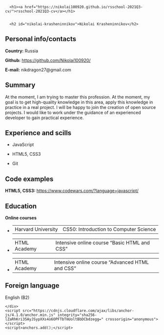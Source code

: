 <!DOCTYPE html>
<html lang="en-US">
  <head>
    <meta charset="UTF-8">
    <meta http-equiv="X-UA-Compatible" content="IE=edge">
    <meta name="viewport" content="width=device-width, initial-scale=1">
    <title>Nikolai Krasheninnikov | rsschool-2021Q3-cv</title>
<meta name="generator" content="Jekyll v3.9.0" />
<meta property="og:title" content="Nikolai Krasheninnikov" />
<meta property="og:locale" content="en_US" />
<link rel="canonical" href="https://nikolai100920.github.io/rsschool-2021Q3-cv/cv.html" />
<meta property="og:url" content="https://nikolai100920.github.io/rsschool-2021Q3-cv/cv.html" />
<meta property="og:site_name" content="rsschool-2021Q3-cv" />
  </head>
  <body>
    <div class="container-lg px-3 my-5 markdown-body">
      
      <h1><a href="https://nikolai100920.github.io/rsschool-2021Q3-cv/">rsschool-2021Q3-cv</a></h1>
      

      <h2 id="nikolai-krasheninnikov">Nikolai Krasheninnikov</h2>

<h2 id="personal-infocontacts">Personal info/contacts</h2>

<p><strong>Country:</strong> Russia</p>

<p><strong>Github:</strong> <a href="https://github.com/Nikolai100920/">https://github.com/Nikolai100920/</a></p>

<p><strong>E-mail:</strong> nikdragon27@gmail.com</p>

<h2 id="summary">Summary</h2>

<p>At the moment, I am trying to master this profession. At the moment, my goal is to get high-quality knowledge in this area, apply this knowledge in practice in a real project. I will be happy to join the creation of open source projects. I would like to work under the guidance of an experienced developer to gain practical experience.</p>

<h2 id="experience-and-scills">Experience and scills</h2>

<ul>
  <li>
    <p>JavaScript</p>
  </li>
  <li>
    <p>HTML5, CSS3</p>
  </li>
  <li>
    <p>Git</p>
  </li>
</ul>
<h2 id="code-examples">Code examples</h2>

<p><strong>HTML5, CSS3:</strong> <a href="https://www.codewars.com/?language=javascript/">https://www.codewars.com/?language=javascript/</a></p>
<h2 id="education">Education</h2>

<p><strong>Online courses</strong></p>

<ul>
  <li>
    <table>
      <tbody>
        <tr>
          <td>Harvard University</td>
          <td>CS50: Introduction to Computer Science</td>
        </tr>
      </tbody>
    </table>
  </li>
  <li>
    <table>
      <tbody>
        <tr>
          <td>HTML Academy</td>
          <td>Intensive online course “Basic HTML and CSS”</td>
        </tr>
      </tbody>
    </table>
  </li>
  <li>
    <table>
      <tbody>
        <tr>
          <td>HTML Academy</td>
          <td>Intensive online course “Advanced HTML and CSS”</td>
        </tr>
      </tbody>
    </table>
  </li>
  </li>
</ul>

<h2 id="foreign-language">Foreign language</h2>

<p>English (B2)</p>


      
    </div>
    <script src="https://cdnjs.cloudflare.com/ajax/libs/anchor-js/4.1.0/anchor.min.js" integrity="sha256-lZaRhKri35AyJSypXXs4o6OPFTbTmUoltBbDCbdzegg=" crossorigin="anonymous"></script>
    <script>anchors.add();</script>
    
  </body>
</html>
